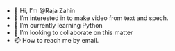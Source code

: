 - 👋 Hi, I’m @Raja Zahin
- 👀 I’m interested in to make video from text and spech.
- 🌱 I’m currently learning Python
- 💞️ I’m looking to collaborate on this matter
- 📫 How to reach me by email.

<!---
raja16sep/raja16sep is a ✨ special ✨ repository because its `README.md` (this file) appears on your GitHub profile.
You can click the Preview link to take a look at your changes.
--->
